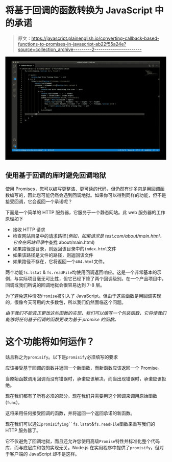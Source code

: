 # 将基于回调的函数转换为 JavaScript 中的承诺

> 原文：<https://javascript.plainenglish.io/converting-callback-based-functions-to-promises-in-javascript-ab22f55a24e?source=collection_archive---------2----------------------->

![](img/7b51530f50d3dbb89052c87b17fe82d2.png)

## 使用基于回调的库时避免回调地狱

使用 Promises，您可以编写更整洁、更可读的代码，但仍然有许多包是用回调函数编写的，因此您可能仍然会遇到回调地狱。如果你可以得到同样的功能，但不是接受回调，它会返回一个承诺呢？

下面是一个简单的 HTTP 服务器，它服务于一个静态网站。此 web 服务器的工作原理如下

*   接收 HTTP 请求
*   检查网站目录中的请求路径(*例如，如果请求是 test.com/about/main.html，它会在网站目录*中查找 about/main.html)
*   如果路径是目录，则返回该目录中的`index.html`文件
*   如果该路径是文件的路径，则返回该文件
*   如果路径不存在，它将返回一个`404.html`文件。

两个功能`fs.lstat` & `fs.readFile`均使用回调返回响应。这是一个非常基本的示例，与实际项目毫无可比性，但它已经下降了两个回调级别。在一个产品项目中，回调或我们所说的回调地狱会很容易达到 7-8 层。

为了避免这种情况`Promise`被引入了 JavaScript。但由于这些函数是用回调实现的，很像今天可用的大多数包，所以我们仍然面临这个问题。

*由于我们不能真正更改这些函数的实现，我们可以编写一个包装函数，它将使我们能够将任何基于回调的函数更改为基于 promise 的函数。*

# 这个功能将如何运作？

姑且称之为`promisify`。以下是`promisify`必须填写的要求

应该接受基于回调的函数并返回一个新函数，而新函数应该返回一个 Promise。

当原始函数调用回调而没有错误时，承诺应该解决，而当出现错误时，承诺应该拒绝。

现在我们都有了所有必须的部分。现在我们只需要用这个回调来调用原始函数(`func`)。

这将采用任何接受回调的函数，并将返回一个返回承诺的新函数。

现在我们可以通过`promisifying``fs.lstat`&`fs.readFile`函数来重写我们的 HTTP 服务器了。

它不仅避免了回调地狱，而且还允许您使用高级`Promise`特性并标准化整个代码库，而与底层库和包的实现无关。Node.js 在实用程序中提供了`promisify`，但对于客户端的 JavaScript 却不是这样。